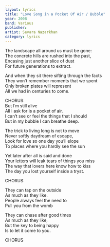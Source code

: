 ```yaml
---
layout: lyrics
title: "Love Song in a Pocket Of Air / Bubble"
year: 2008
band: Various
publisher: 
artist: Sevara Nazarkhan
category: lyrics
---
```


The landscape all around us must be gone:  
The concrete hills are rushed into the past,  
Encasing just another slice of dust  
For future generations to extract.  
  
And when they sit there sifting through the facts  
They won’t remember moments that we spent  
Only broken plates will represent  
All we had in centuries to come.  
  
CHORUS  
But I’m still alive  
All I ask for is a pocket of air.  
I can’t see or feel the things that I should  
But in my bubble I can breathe deep.  
  
The trick to living long is not to move  
Never softly daydream of escape,  
Look for love so one day you’ll elope   
To places where you hardly see the sun  
  
Yet later after all is said and done  
Your letters will leak tears of things you miss  
The way that lovers here know how to kiss  
The day you lost yourself inside a tryst.  
  
CHORUS
  
They can tap on the outside  
As much as they like.  
People always feel the need to  
Pull you from the womb  
  
They can chase after good times  
As much as they like,  
But the key to being happy  
Is to let it come to you.

CHORUS